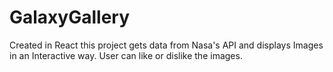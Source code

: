 # GalaxyGallery
Created in React this project gets data from Nasa's API and displays Images in an Interactive way. User can like or dislike the images.
